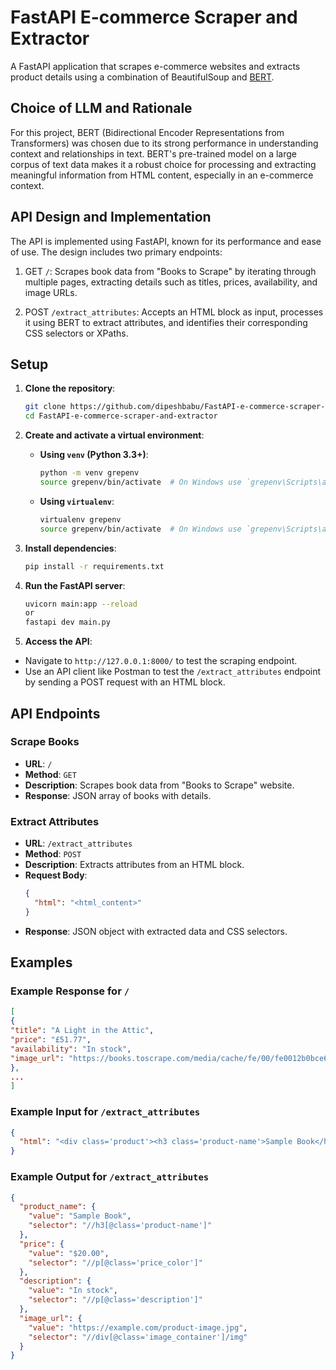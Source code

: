 # FastAPI E-commerce Scraper and Extractor

A FastAPI application that scrapes e-commerce websites and extracts product details using a combination of BeautifulSoup and [BERT](https://huggingface.co/google-bert/bert-base-uncased).

## Choice of LLM and Rationale

For this project, BERT (Bidirectional Encoder Representations from Transformers) was chosen due to its strong performance in understanding context and relationships in text. BERT's pre-trained model on a large corpus of text data makes it a robust choice for processing and extracting meaningful information from HTML content, especially in an e-commerce context.

## API Design and Implementation

The API is implemented using FastAPI, known for its performance and ease of use. The design includes two primary endpoints:

1. GET `/`: Scrapes book data from "Books to Scrape" by iterating through multiple pages, extracting details such as titles, prices, availability, and image URLs.

2. POST `/extract_attributes`: Accepts an HTML block as input, processes it using BERT to extract attributes, and identifies their corresponding CSS selectors or XPaths.

## Setup

1. **Clone the repository**:

   ```sh
   git clone https://github.com/dipeshbabu/FastAPI-e-commerce-scraper-and-extractor.git
   cd FastAPI-e-commerce-scraper-and-extractor
   ```

2. **Create and activate a virtual environment**:

   - **Using `venv` (Python 3.3+)**:

     ```sh
     python -m venv grepenv
     source grepenv/bin/activate  # On Windows use `grepenv\Scripts\activate`
     ```

   - **Using `virtualenv`**:
     ```sh
     virtualenv grepenv
     source grepenv/bin/activate  # On Windows use `grepenv\Scripts\activate`
     ```

3. **Install dependencies**:

   ```sh
   pip install -r requirements.txt
   ```

4. **Run the FastAPI server**:

   ```sh
   uvicorn main:app --reload
   or
   fastapi dev main.py
   ```

5. **Access the API**:

- Navigate to `http://127.0.0.1:8000/` to test the scraping endpoint.
- Use an API client like Postman to test the `/extract_attributes` endpoint by sending a POST request with an HTML block.

## API Endpoints

### Scrape Books

- **URL**: `/`
- **Method**: `GET`
- **Description**: Scrapes book data from "Books to Scrape" website.
- **Response**: JSON array of books with details.

### Extract Attributes

- **URL**: `/extract_attributes`
- **Method**: `POST`
- **Description**: Extracts attributes from an HTML block.
- **Request Body**:
  ```json
  {
    "html": "<html_content>"
  }
  ```
- **Response**: JSON object with extracted data and CSS selectors.

## Examples

### Example Response for `/`

```json
[
{
"title": "A Light in the Attic",
"price": "£51.77",
"availability": "In stock",
"image_url": "https://books.toscrape.com/media/cache/fe/00/fe0012b0bce617e77a6d68b3e89f9254.jpg"
},
...
]
```

### Example Input for `/extract_attributes`

```json
{
  "html": "<div class='product'><h3 class='product-name'>Sample Book</h3><p class='price_color'>$20.00</p><p class='instock availability'>In stock</p><div class='image_container'><img src='sample-image.jpg'/></div></div>"
}
```

### Example Output for `/extract_attributes`

```json
{
  "product_name": {
    "value": "Sample Book",
    "selector": "//h3[@class='product-name']"
  },
  "price": {
    "value": "$20.00",
    "selector": "//p[@class='price_color']"
  },
  "description": {
    "value": "In stock",
    "selector": "//p[@class='description']"
  },
  "image_url": {
    "value": "https://example.com/product-image.jpg",
    "selector": "//div[@class='image_container']/img"
  }
}
```
